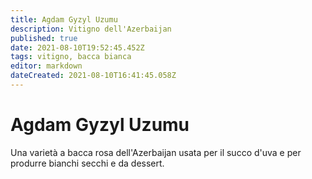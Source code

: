 ```yaml
---
title: Agdam Gyzyl Uzumu
description: Vitigno dell'Azerbaijan
published: true
date: 2021-08-10T19:52:45.452Z
tags: vitigno, bacca bianca
editor: markdown
dateCreated: 2021-08-10T16:41:45.058Z
---
```


# Agdam Gyzyl Uzumu

Una varietà a bacca rosa dell'Azerbaijan usata per il succo d'uva e per produrre bianchi secchi e da dessert.